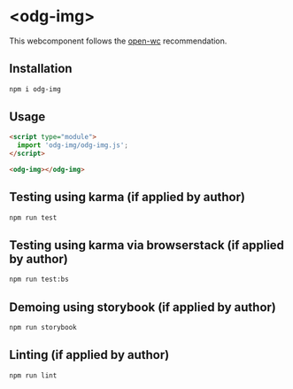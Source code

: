 # \<odg-img>

This webcomponent follows the [open-wc](https://github.com/open-wc/open-wc) recommendation.

## Installation
```bash
npm i odg-img
```

## Usage
```html
<script type="module">
  import 'odg-img/odg-img.js';
</script>

<odg-img></odg-img>
```

## Testing using karma (if applied by author)
```bash
npm run test
```

## Testing using karma via browserstack (if applied by author)
```bash
npm run test:bs
```

## Demoing using storybook (if applied by author)
```bash
npm run storybook
```

## Linting (if applied by author)
```bash
npm run lint
```
